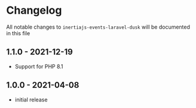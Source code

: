 # Changelog

All notable changes to `inertiajs-events-laravel-dusk` will be documented in this file

## 1.1.0 - 2021-12-19

- Support for PHP 8.1

## 1.0.0 - 2021-04-08

- initial release
